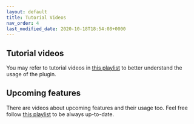 ```yaml
---
layout: default
title: Tutorial Videos
nav_order: 4
last_modified_date: 2020-10-18T18:54:08+0000
---
```


## Tutorial videos

You may refer to tutorial videos in [this playlist](https://www.youtube.com/playlist?list=PLUS5ggeJ-gCbMWewo9Dfg1sLD0wn8Km8-) to better understand the usage of the plugin.

## Upcoming features

There are videos about upcoming features and their usage too. Feel free follow [this playlist](https://www.youtube.com/playlist?list=PLUS5ggeJ-gCacC3Fnt9hRMNqs_puOF8Ki) to be always up-to-date.
